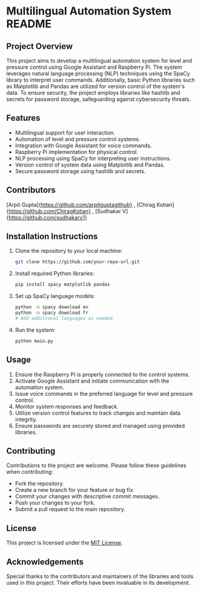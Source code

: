 # Multilingual Automation System README

## Project Overview

This project aims to develop a multilingual automation system for level and pressure control using Google Assistant and Raspberry Pi. The system leverages natural language processing (NLP) techniques using the SpaCy library to interpret user commands. Additionally, basic Python libraries such as Matplotlib and Pandas are utilized for version control of the system's data. To ensure security, the project employs libraries like hashlib and secrets for password storage, safeguarding against cybersecurity threats.

## Features

- Multilingual support for user interaction.
- Automation of level and pressure control systems.
- Integration with Google Assistant for voice commands.
- Raspberry Pi implementation for physical control.
- NLP processing using SpaCy for interpreting user instructions.
- Version control of system data using Matplotlib and Pandas.
- Secure password storage using hashlib and secrets.

## Contributors 
 [Arpit Gupta]{https://github.com/arpitguptagithub} , [Chirag Kotian]{https://github.com/ChiragKotian} , [Sudhakar V]{https://github.com/sudhakarv1}

## Installation Instructions

1. Clone the repository to your local machine:

    ```bash
    git clone https://github.com/your-repo-url.git
    ```

2. Install required Python libraries:

    ```bash
    pip install spacy matplotlib pandas
    ```

3. Set up SpaCy language models:

    ```bash
    python -m spacy download en
    python -m spacy download fr
    # Add additional languages as needed
    ```

4. Run the system:

    ```bash
    python main.py
    ```

## Usage

1. Ensure the Raspberry Pi is properly connected to the control systems.
2. Activate Google Assistant and initiate communication with the automation system.
3. Issue voice commands in the preferred language for level and pressure control.
4. Monitor system responses and feedback.
5. Utilize version control features to track changes and maintain data integrity.
6. Ensure passwords are securely stored and managed using provided libraries.

## Contributing

Contributions to the project are welcome. Please follow these guidelines when contributing:

- Fork the repository.
- Create a new branch for your feature or bug fix.
- Commit your changes with descriptive commit messages.
- Push your changes to your fork.
- Submit a pull request to the main repository.

## License

This project is licensed under the [MIT License](LICENSE).

## Acknowledgements

Special thanks to the contributors and maintainers of the libraries and tools used in this project. Their efforts have been invaluable in its development.
